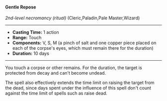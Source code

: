 #### Gentle Repose
*2nd-level necromancy* *(ritual)* (Cleric,Paladin,Pale Master,Wizard)
___
- **Casting Time:** 1 action
- **Range:** Touch
- **Components:** V, S, M (a pinch of salt and one copper piece placed on each of the corpse's eyes, which must remain there for the duration)
- **Duration:** 10 days
---
You touch a corpse or other remains. For the duration, the target is protected from decay and can't become undead.

The spell also effectively extends the time limit on raising the target from the dead, since days spent under the influence of this spell don't count against the time limit of spells such as raise dead.